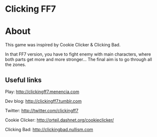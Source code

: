 # Clicking FF7

# About

This game was inspired by Cookie Clicker & Clicking Bad.

In that FF7 version, you have to fight enemy with main characters, where both parts get more and more stronger... The final aim is to go through all the zones.

## Useful links

Play: http://clickingff7.menencia.com

Dev blog: http://clickingff7.tumblr.com

Twitter: http://twitter.com/clickingff7

Cookie Clicker: http://orteil.dashnet.org/cookieclicker/

Clicking Bad: http://clickingbad.nullism.com
